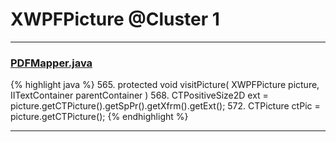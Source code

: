 # XWPFPicture @Cluster 1

***

### [PDFMapper.java](https://searchcode.com/codesearch/view/12208685/)
{% highlight java %}
565. protected void visitPicture( XWPFPicture picture, IITextContainer parentContainer )
568.     CTPositiveSize2D ext = picture.getCTPicture().getSpPr().getXfrm().getExt();
572.     CTPicture ctPic = picture.getCTPicture();
{% endhighlight %}

***

